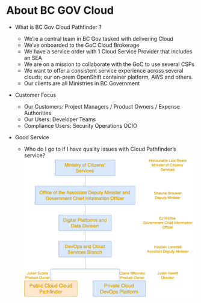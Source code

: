 # About BC GOV Cloud
* What is BC Gov Cloud Pathfinder ?

    * We’re a central team in BC Gov tasked with delivering Cloud
    * We’ve onboarded to the GoC Cloud Brokerage
    * We have a service order with 1 Cloud Service Provider that includes an SEA
    * We are on a mission to collaborate with the GoC to use several CSPs
    * We want to offer a consistent service experience across several clouds; our on-prem OpenShift container platform, AWS and others.
    * Our clients are all Ministries in BC Government

* Customer Focus

    * Our Customers: Project Managers / Product Owners / Expense Authorities
    * Our Users: Developer Teams
    * Compliance Users: Security Operations OCIO

* Good Service
    * Who do I go to if I have quality issues with Cloud Pathfinder’s service?
![organization ladder](./images/org_landscape.drawio.png)












